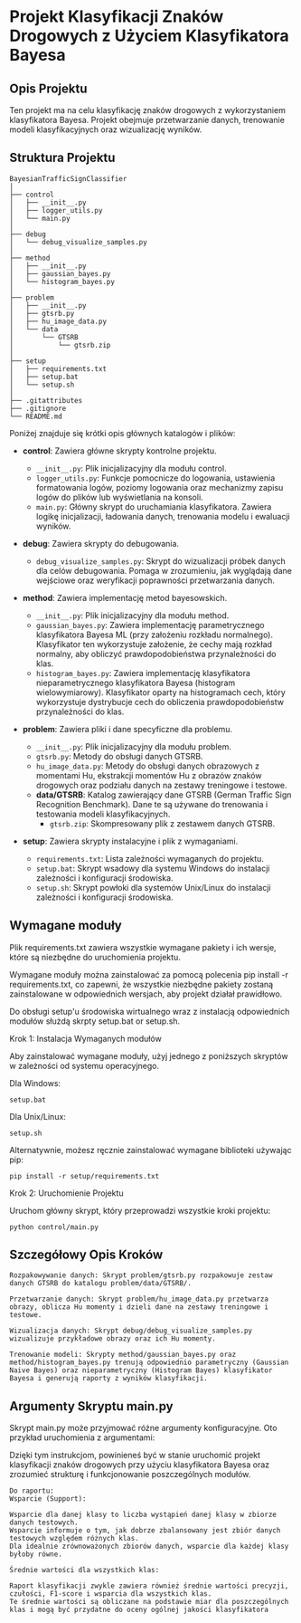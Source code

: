 # Projekt Klasyfikacji Znaków Drogowych z Użyciem Klasyfikatora Bayesa

## Opis Projektu

Ten projekt ma na celu klasyfikację znaków drogowych z wykorzystaniem klasyfikatora Bayesa. Projekt obejmuje przetwarzanie danych, trenowanie modeli klasyfikacyjnych oraz wizualizację wyników.

## Struktura Projektu

    BayesianTrafficSignClassifier
    │
    ├── control
    │   ├── __init__.py
    │   ├── logger_utils.py
    │   └── main.py
    │
    ├── debug
    │   └── debug_visualize_samples.py
    │
    ├── method
    │   ├── __init__.py
    │   ├── gaussian_bayes.py
    │   └── histogram_bayes.py
    │
    ├── problem
    │   ├── __init__.py
    │   ├── gtsrb.py
    │   ├── hu_image_data.py
    │   └── data
    │       └── GTSRB
    │           └── gtsrb.zip
    │
    ├── setup
    │   ├── requirements.txt
    │   ├── setup.bat
    │   └── setup.sh
    │
    ├── .gitattributes
    ├── .gitignore
    └── README.md

Poniżej znajduje się krótki opis głównych katalogów i plików:

- **control**: Zawiera główne skrypty kontrolne projektu.
  - `__init__.py`: Plik inicjalizacyjny dla modułu control.
  - `logger_utils.py`: Funkcje pomocnicze do logowania, ustawienia formatowania logów, poziomy logowania oraz mechanizmy zapisu logów do plików lub wyświetlania na konsoli.
  - `main.py`: Główny skrypt do uruchamiania klasyfikatora. Zawiera logikę inicjalizacji, ładowania danych, trenowania modelu i ewaluacji wyników.

- **debug**: Zawiera skrypty do debugowania.
  - `debug_visualize_samples.py`: Skrypt do wizualizacji próbek danych dla celów debugowania. Pomaga w zrozumieniu, jak wyglądają dane wejściowe oraz weryfikacji poprawności przetwarzania danych.

- **method**: Zawiera implementację metod bayesowskich.
  - `__init__.py`: Plik inicjalizacyjny dla modułu method.
  - `gaussian_bayes.py`: Zawiera implementację parametrycznego klasyfikatora Bayesa ML (przy założeniu rozkładu normalnego). Klasyfikator ten wykorzystuje założenie, że cechy mają rozkład normalny, aby obliczyć prawdopodobieństwa przynależności do klas.
  - `histogram_bayes.py`: Zawiera implementację klasyfikatora nieparametrycznego klasyfikatora Bayesa (histogram wielowymiarowy). Klasyfikator oparty na histogramach cech, który wykorzystuje dystrybucje cech do obliczenia prawdopodobieństw przynależności do klas.

- **problem**: Zawiera pliki i dane specyficzne dla problemu.
  - `__init__.py`: Plik inicjalizacyjny dla modułu problem.
  - `gtsrb.py`: Metody do obsługi danych GTSRB.
  - `hu_image_data.py`: Metody do obsługi danych obrazowych z momentami Hu, ekstrakcji momentów Hu z obrazów znaków drogowych oraz podziału danych na zestawy treningowe i testowe.
  - **data/GTSRB**: Katalog zawierający dane GTSRB (German Traffic Sign Recognition Benchmark). Dane te są używane do trenowania i testowania modeli klasyfikacyjnych.
    - `gtsrb.zip`: Skompresowany plik z zestawem danych GTSRB.

- **setup**: Zawiera skrypty instalacyjne i plik z wymaganiami.
  - `requirements.txt`: Lista zależności wymaganych do projektu.
  - `setup.bat`: Skrypt wsadowy dla systemu Windows do instalacji zależności i konfiguracji środowiska.
  - `setup.sh`: Skrypt powłoki dla systemów Unix/Linux do instalacji zależności i konfiguracji środowiska.


## Wymagane moduły
Plik requirements.txt zawiera wszystkie wymagane pakiety i ich wersje, które są niezbędne do uruchomienia projektu. 

Wymagane moduły można zainstalować za pomocą polecenia pip install -r requirements.txt, co zapewni, że wszystkie niezbędne pakiety zostaną zainstalowane w odpowiednich wersjach, aby projekt działał prawidłowo.

Do obsługi setup'u środowiska wirtualnego wraz z instalacją odpowiednich modułów służdą skrpty setup.bat or setup.sh.

Krok 1: Instalacja Wymaganych modułów

Aby zainstalować wymagane moduły, użyj jednego z poniższych skryptów w zależności od systemu operacyjnego.

Dla Windows:
```
setup.bat
```
Dla Unix/Linux:
```
setup.sh
```
Alternatywnie, możesz ręcznie zainstalować wymagane biblioteki używając pip:
```
pip install -r setup/requirements.txt
```
Krok 2: Uruchomienie Projektu

Uruchom główny skrypt, który przeprowadzi wszystkie kroki projektu:
```
python control/main.py
```
## Szczegółowy Opis Kroków

    Rozpakowywanie danych: Skrypt problem/gtsrb.py rozpakowuje zestaw danych GTSRB do katalogu problem/data/GTSRB/.

    Przetwarzanie danych: Skrypt problem/hu_image_data.py przetwarza obrazy, oblicza Hu momenty i dzieli dane na zestawy treningowe i testowe.

    Wizualizacja danych: Skrypt debug/debug_visualize_samples.py wizualizuje przykładowe obrazy oraz ich Hu momenty.

    Trenowanie modeli: Skrypty method/gaussian_bayes.py oraz method/histogram_bayes.py trenują odpowiednio parametryczny (Gaussian Naive Bayes) oraz nieparametryczny (Histogram Bayes) klasyfikator Bayesa i generują raporty z wyników klasyfikacji.

## Argumenty Skryptu main.py

Skrypt main.py może przyjmować różne argumenty konfiguracyjne. Oto przykład uruchomienia z argumentami:


Dzięki tym instrukcjom, powinieneś być w stanie uruchomić projekt klasyfikacji znaków drogowych przy użyciu klasyfikatora Bayesa oraz zrozumieć strukturę i funkcjonowanie poszczególnych modułów.

    Do raportu:
    Wsparcie (Support):

    Wsparcie dla danej klasy to liczba wystąpień danej klasy w zbiorze danych testowych.
    Wsparcie informuje o tym, jak dobrze zbalansowany jest zbiór danych testowych względem różnych klas.
    Dla idealnie zrównoważonych zbiorów danych, wsparcie dla każdej klasy byłoby równe.

    Średnie wartości dla wszystkich klas:

    Raport klasyfikacji zwykle zawiera również średnie wartości precyzji, czułości, F1-score i wsparcia dla wszystkich klas.
    Te średnie wartości są obliczane na podstawie miar dla poszczególnych klas i mogą być przydatne do oceny ogólnej jakości klasyfikatora